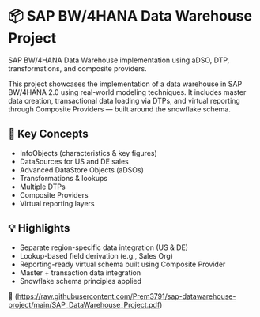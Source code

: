 # 📦 SAP BW/4HANA Data Warehouse Project
SAP BW/4HANA Data Warehouse implementation using aDSO, DTP, transformations, and composite providers.

This project showcases the implementation of a data warehouse in SAP BW/4HANA 2.0 using real-world modeling techniques. It includes master data creation, transactional data loading via DTPs, and virtual reporting through Composite Providers — built around the snowflake schema.

## 🧠 Key Concepts
- InfoObjects (characteristics & key figures)
- DataSources for US and DE sales
- Advanced DataStore Objects (aDSOs)
- Transformations & lookups
- Multiple DTPs
- Composite Providers
- Virtual reporting layers

## 💡 Highlights
- Separate region-specific data integration (US & DE)
- Lookup-based field derivation (e.g., Sales Org)
- Reporting-ready virtual schema built using Composite Provider
- Master + transaction data integration
- Snowflake schema principles applied

📄 (https://raw.githubusercontent.com/Prem3791/sap-datawarehouse-project/main/SAP_DataWarehouse_Project.pdf)




